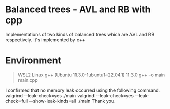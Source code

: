 # Balanced trees - AVL and RB with cpp
Implementations of two kinds of balanced trees which are AVL and RB respectively.
It's implemented by c++

# Environment
> WSL2 Linux
> g++ (Ubuntu 11.3.0-1ubuntu1~22.04.1) 11.3.0
> g++ -o main main.cpp

I confirmed that no memory leak occurred using the following command.
valgrind --leak-check=yes ./main
valgrind --leak-check=yes --leak-check=full --show-leak-kinds=all ./main
Thank you.